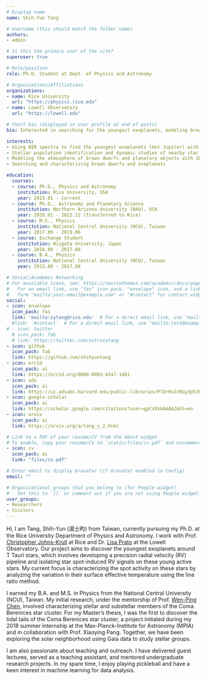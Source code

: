 ```yaml
---
# Display name
name: Shih-Yun Tang

# Username (this should match the folder name)
authors:
- admin

# Is this the primary user of the site?
superuser: true

# Role/position
role: Ph.D. Student at Dept. of Physics and Astronomy

# Organizations/Affiliations
organizations:
- name: Rice University
  url: "https://physics.rice.edu"
- name: Lowell Observatory
  url: "https://lowell.edu"

# Short bio (displayed in user profile at end of posts)
bio: Interested in searching for the youngest exoplanets, modeling brown dwarf's atmosphere, and studying stellar cluster's dynamics.

interests:
- Using NIR spectra to find the youngest exoplanets (Hot Jupiter) with the RV technique.
- Stellar population identification and dynamic studies of nearby star clusters and moving groups
- Modeling the atmosphere of brown dwarfs and planetary objects with 1D radiative-convective model.
- Searching and characterizing brown dwarfs and exoplanets

education:
  courses:
  - course: Ph.D., Physics and Astronomy
    institution: Rice University, USA
    year: 2023.01 - Current
  - course: Ph.D., Astronomy and Planetary Science
    institution: Northern Arizona University (NAU), USA
    year: 2020.01 - 2022.12 (transferred to Rice)
  - course: M.S., Physics
    institution: National Central University (NCU), Taiwan
    year: 2017.09 - 2019.06
  - course: Exchange Student
    institution: Niigata University, Japan
    year: 2016.09 - 2017.08
  - course: B.A., Physics
    institution: National Central University (NCU), Taiwan
    year: 2013.09 - 2017.08

# Social/Academic Networking
# For available icons, see: https://sourcethemes.com/academic/docs/page-builder/#icons
#   For an email link, use "fas" icon pack, "envelope" icon, and a link in the
#   form "mailto:your-email@example.com" or "#contact" for contact widget.
social:
- icon: envelope
  icon_pack: fas
  link: 'mailto:sytang@rice.edu'  # For a direct email link, use "mailto:test@example.org".
  #link: '#contact'  # For a direct email link, use "mailto:test@example.org".
# - icon: twitter
  # icon_pack: fab
  # link: https://twitter.com/astrosytang
- icon: github
  icon_pack: fab
  link: https://github.com/shihyuntang
- icon: orcid
  icon_pack: ai
  link: https://orcid.org/0000-0003-4247-1401
- icon: ads
  icon_pack: ai
  link: https://ui.adsabs.harvard.edu/public-libraries/PlDrRv2zRGy3p53kCUbDPQ
- icon: google-scholar
  icon_pack: ai
  link: https://scholar.google.com/citations?user=gpCVXkkAAAAJ&hl=en
- icon: arxiv
  icon_pack: ai
  link: https://arxiv.org/a/tang_s_2.html

# Link to a PDF of your resume/CV from the About widget.
# To enable, copy your resume/CV to `static/files/cv.pdf` and uncomment the lines below.
- icon: cv
  icon_pack: ai
  link: "files/cv.pdf"

# Enter email to display Gravatar (if Gravatar enabled in Config)
email: ""

# Organizational groups that you belong to (for People widget)
#   Set this to `[]` or comment out if you are not using People widget.
user_groups:
- Researchers
- Visitors
---
```

Hi, I am Tang, Shih-Yun (湯士昀) from Taiwan, currently pursuing my Ph.D. at the Rice University Department of Physics and Astronomy. I work with Prof. [Christopher Johns-Krull](http://www.ruf.rice.edu/~cmj/) at Rice and Dr. [Lisa Prato](http://www2.lowell.edu/users/lprato/) at the Lowell Observatory. Our project aims to discover the youngest exoplanets around T Tauri stars, which involves developing a precision radial velocity (RV) pipeline and isolating star spot-induced RV signals on these young active stars. My current focus is characterizing the spot activity on these stars by analyzing the variation in their surface effective temperature using the line ratio method.

I earned my B.A. and M.S. in Physics from the National Central University (NCU), Taiwan. My initial research, under the mentorship of Prof. [Wen-Ping Chen](https://www.astro.ncu.edu.tw/~wchen/wp_chen/index.htm), involved characterizing stellar and substellar members of the Coma Berenices star cluster. For my Master’s thesis, I was the first to discover the tidal tails of the Coma Berenices star cluster, a project initiated during my 2018 summer internship at the Max-Planck-Institute for Astronomy (MPIA) and in collaboration with Prof. Xiaoying Pang. Together, we have been exploring the solar neighborhood using Gaia data to study stellar groups.

I am also passionate about teaching and outreach. I have delivered guest lectures, served as a teaching assistant, and mentored undergraduate research projects. In my spare time, I enjoy playing pickleball and have a keen interest in machine learning for data analysis.